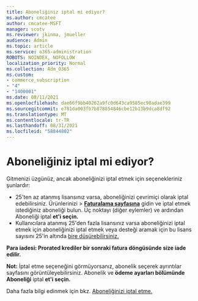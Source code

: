 ```yaml
---
title: Aboneliğiniz iptal mi ediyor?
ms.author: cmcatee
author: cmcatee-MSFT
manager: scotv
ms.reviewer: jkinma, jmueller
audience: Admin
ms.topic: article
ms.service: o365-administration
ROBOTS: NOINDEX, NOFOLLOW
localization_priority: Normal
ms.collection: Adm_O365
ms.custom:
- commerce_subscription
- "4"
- "1400001"
ms.date: 08/11/2021
ms.openlocfilehash: dae66f9bb40262a9fc0d643ca9585ec90adae399
ms.sourcegitcommit: e781da003fb7b878854846cbe12b13b9dca8df92
ms.translationtype: MT
ms.contentlocale: tr-TR
ms.lasthandoff: 08/31/2021
ms.locfileid: "58844802"
---
```

# <a name="canceling-your-subscription"></a>Aboneliğiniz iptal mi ediyor?

Gitmenizi üzgünüz, ancak aboneliğinizi iptal etmek için seçenekleriniz şunlardır:
  
- 25'ten az atanmış lisansınız varsa, aboneliğinizi çevrimiçi olarak iptal edebilirsiniz. Ürünlerinizi  \> **[Faturalama sayfasına](https://go.microsoft.com/fwlink/p/?linkid=842054)** gidin ve iptal etmek istediğiniz aboneliği bulun. Üç noktayı (diğer eylemler) ve ardından Aboneliği iptal **et'i seçin.**
- Kullanıcılara atanmış 25'den fazla lisansınız varsa aboneliğinizi iptal etmek için aboneliğinizi iptal etmek veya desteği aramak için bu lisans sayısını 25'in altında [bire düşürebilirsiniz.](https://docs.microsoft.com/microsoft-365/business-video/get-help-support)
  
**Para iadesi: Prorated krediler bir sonraki fatura döngüsünde size iade edilir.**

**Not:** İptal etme seçeneğini görmüyorsanız, abonelik seçerek ayrıntılar sayfasını görüntüleyebilirsiniz. Abonelik ve **ödeme ayarları bölümünde Aboneliği** iptal **et'i seçin.**

Daha fazla bilgi edinmek için bkz. [Aboneliğinizi iptal etme.](https://docs.microsoft.com/microsoft-365/commerce/subscriptions/cancel-your-subscription)
